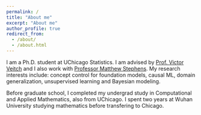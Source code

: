 ```yaml
---
permalink: /
title: "About me"
excerpt: "About me"
author_profile: true
redirect_from: 
  - /about/
  - /about.html
---
```


I am a Ph.D. student at UChicago Statistics. I am advised by [Prof. Victor Veitch](http://victorveitch.com/) and I also work with [Professor Matthew Stephens](https://stat.uchicago.edu/people/profile/matthew-stephens/). My research interests include: concept control for foundation models, causal ML, domain generalization, unsupervised learning and Bayesian modeling.

Before graduate school, I completed my undergrad study in Computational and Applied Mathematics, also from UChicago. I spent two years at Wuhan University studying mathematics before transfering to Chicago. 
